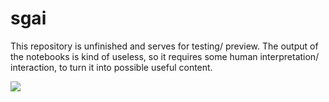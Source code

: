 # sgai

This repository is unfinished and serves for testing/ preview. The output of the notebooks is kind of useless, so it requires some human interpretation/ interaction, to turn it into possible useful content.

<a href="https://mybinder.org/v2/gh/experimental-informatics/sgai/master" target="_blank"><img src="https://mybinder.org/badge_logo.svg"/></a>

<!--
[![Binder](https://mybinder.org/badge_logo.svg)](https://mybinder.org/v2/gh/experimental-informatics/sgai/master)
-->
